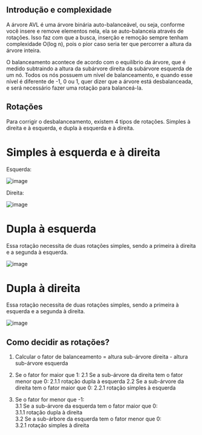 ## Introdução e complexidade
A árvore AVL é uma árvore binária auto-balanceável, ou seja, conforme você insere e remove elementos nela, ela se auto-balanceia através de rotações. Isso faz 
com que a busca, inserção e remoção sempre tenham complexidade O(log n), pois o pior caso seria ter que percorrer a altura da árvore inteira.

O balanceamento acontece de acordo com o equilíbrio da árvore, que é medido subtraindo a altura da subárvore direita da subárvore esquerda de um nó. Todos 
os nós possuem um nível de balanceamento, e quando esse nível é diferente de -1, 0 ou 1, quer dizer que a árvore está desbalanceada, e será necessário fazer
uma rotação para balanceá-la.

## Rotações
Para corrigir o desbalanceamento, existem 4 tipos de rotações. Simples à direita e à esquerda, e dupla à esquerda e à direita.

# Simples à esquerda e à direita
Esquerda:

![image](https://user-images.githubusercontent.com/79621478/217350068-38e66a76-8c5d-4952-a8e4-a15a6c53dc76.png)

Direita:

![image](https://user-images.githubusercontent.com/79621478/217350630-ff9b667c-bb0b-43d7-8769-d7541249a55a.png)

# Dupla à esquerda
Essa rotação necessita de duas rotações simples, sendo a primeira à direita e a segunda à esquerda.

![image](https://user-images.githubusercontent.com/79621478/217351638-e29b8f7d-5879-451a-973f-ed3133740685.png)

# Dupla à direita
Essa rotação necessita de duas rotações simples, sendo a primeira à esquerda e a segunda à direita.

![image](https://user-images.githubusercontent.com/79621478/217352756-d250ce19-aed3-42f0-8277-bfe2263e2231.png)

## Como decidir as rotações?
1. Calcular o fator de balanceamento = altura sub-árvore direita - altura sub-árvore esquerda
2. Se o fator for maior que 1:
  2.1 Se a sub-árvore da direita tem o fator menor que 0:
    2.1.1 rotação dupla à esquerda
  2.2 Se a sub-árvore da direita tem o fator maior que 0:
    2.2.1 rotação simples à esquerda

3. Se o fator for menor que -1:  
3.1 Se a sub-árvore da esquerda tem o fator maior que 0:    
 3.1.1 rotação dupla à direita  
3.2 Se a sub-árbore da esquerda tem o fator menor que 0:    
 3.2.1 rotação simples à direita
